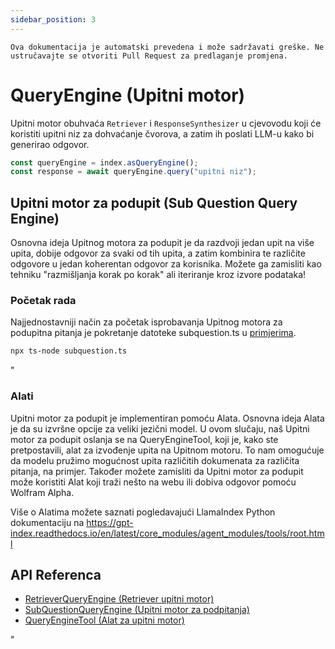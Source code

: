 ```yaml
---
sidebar_position: 3
---
```


`Ova dokumentacija je automatski prevedena i može sadržavati greške. Ne ustručavajte se otvoriti Pull Request za predlaganje promjena.`

# QueryEngine (Upitni motor)

Upitni motor obuhvaća `Retriever` i `ResponseSynthesizer` u cjevovodu koji će koristiti upitni niz za dohvaćanje čvorova, a zatim ih poslati LLM-u kako bi generirao odgovor.

```typescript
const queryEngine = index.asQueryEngine();
const response = await queryEngine.query("upitni niz");
```

## Upitni motor za podupit (Sub Question Query Engine)

Osnovna ideja Upitnog motora za podupit je da razdvoji jedan upit na više upita, dobije odgovor za svaki od tih upita, a zatim kombinira te različite odgovore u jedan koherentan odgovor za korisnika. Možete ga zamisliti kao tehniku "razmišljanja korak po korak" ali iteriranje kroz izvore podataka!

### Početak rada

Najjednostavniji način za početak isprobavanja Upitnog motora za podupitna pitanja je pokretanje datoteke subquestion.ts u [primjerima](https://github.com/run-llama/LlamaIndexTS/blob/main/examples/subquestion.ts).

```bash
npx ts-node subquestion.ts
```

"

### Alati

Upitni motor za podupit je implementiran pomoću Alata. Osnovna ideja Alata je da su izvršne opcije za veliki jezični model. U ovom slučaju, naš Upitni motor za podupit oslanja se na QueryEngineTool, koji je, kako ste pretpostavili, alat za izvođenje upita na Upitnom motoru. To nam omogućuje da modelu pružimo mogućnost upita različitih dokumenata za različita pitanja, na primjer. Također možete zamisliti da Upitni motor za podupit može koristiti Alat koji traži nešto na webu ili dobiva odgovor pomoću Wolfram Alpha.

Više o Alatima možete saznati pogledavajući LlamaIndex Python dokumentaciju na https://gpt-index.readthedocs.io/en/latest/core_modules/agent_modules/tools/root.html

## API Referenca

- [RetrieverQueryEngine (Retriever upitni motor)](../../api/classes/RetrieverQueryEngine.md)
- [SubQuestionQueryEngine (Upitni motor za podpitanja)](../../api/classes/SubQuestionQueryEngine.md)
- [QueryEngineTool (Alat za upitni motor)](../../api/interfaces/QueryEngineTool.md)

"
